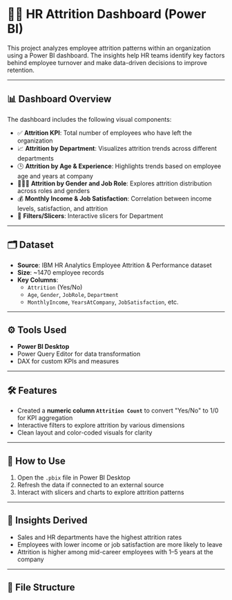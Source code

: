 # 🧑‍💼 HR Attrition Dashboard (Power BI)

This project analyzes employee attrition patterns within an organization using a Power BI dashboard. The insights help HR teams identify key factors behind employee turnover and make data-driven decisions to improve retention.

---

## 📊 Dashboard Overview

The dashboard includes the following visual components:

- ✅ **Attrition KPI**: Total number of employees who have left the organization  
- 📈 **Attrition by Department**: Visualizes attrition trends across different departments  
- 🕒 **Attrition by Age & Experience**: Highlights trends based on employee age and years at company  
- 🧑‍🤝‍🧑 **Attrition by Gender and Job Role**: Explores attrition distribution across roles and genders  
- 💰 **Monthly Income & Job Satisfaction**: Correlation between income levels, satisfaction, and attrition  
- 🔁 **Filters/Slicers**: Interactive slicers for Department
---

## 🗂️ Dataset

- **Source**: IBM HR Analytics Employee Attrition & Performance dataset  
- **Size**: ~1470 employee records  
- **Key Columns**:
  - `Attrition` (Yes/No)
  - `Age`, `Gender`, `JobRole`, `Department`
  - `MonthlyIncome`, `YearsAtCompany`, `JobSatisfaction`, etc.

---

## ⚙️ Tools Used

- **Power BI Desktop**
- Power Query Editor for data transformation
- DAX for custom KPIs and measures

---

## 🛠️ Features

- Created a **numeric column `Attrition Count`** to convert "Yes/No" to 1/0 for KPI aggregation  
- Interactive filters to explore attrition by various dimensions  
- Clean layout and color-coded visuals for clarity

---

## 🚀 How to Use

1. Open the `.pbix` file in Power BI Desktop
2. Refresh the data if connected to an external source
3. Interact with slicers and charts to explore attrition patterns

---

## 📌 Insights Derived

- Sales and HR departments have the highest attrition rates  
- Employees with lower income or job satisfaction are more likely to leave  
- Attrition is higher among mid-career employees with 1–5 years at the company

---

## 📁 File Structure
